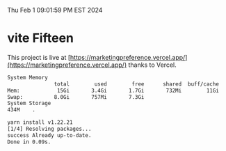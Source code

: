 Thu Feb  1 09:01:59 PM EST 2024

# vite Fifteen


This project is live at [https://marketingpreference.vercel.app/](https://marketingpreference.vercel.app/) thanks to Vercel.

```bash
System Memory
               total        used        free      shared  buff/cache   available
Mem:            15Gi       3.4Gi       1.7Gi       732Mi        11Gi        11Gi
Swap:          8.0Gi       757Mi       7.3Gi
System Storage
434M	.
```
```bash
yarn install v1.22.21
[1/4] Resolving packages...
success Already up-to-date.
Done in 0.09s.
```
